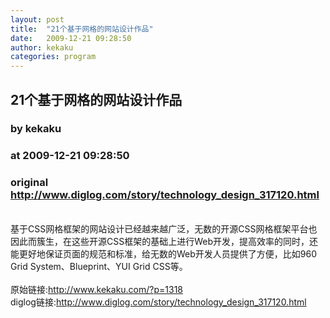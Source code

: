 ```yaml
---
layout: post
title:  "21个基于网格的网站设计作品"
date:   2009-12-21 09:28:50
author: kekaku
categories: program
---
```


## 21个基于网格的网站设计作品
### by kekaku
### at 2009-12-21 09:28:50
### original <http://www.diglog.com/story/technology_design_317120.html>

<br>基于CSS网格框架的网站设计已经越来越广泛，无数的开源CSS网格框架平台也因此而簇生，在这些开源CSS框架的基础上进行Web开发，提高效率的同时，还能更好地保证页面的规范和标准，给无数的Web开发人员提供了方便，比如960 Grid System、Blueprint、YUI Grid CSS等。<br><br>原始链接:<a href="http://www.kekaku.com/?p=1318">http://www.kekaku.com/?p=1318</a><br>diglog链接:<a href="http://www.diglog.com/story/technology_design_317120.html">http://www.diglog.com/story/technology_design_317120.html</a>